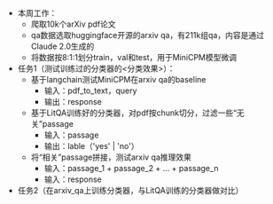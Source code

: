 - 本周工作：
	- 爬取10k个arXiv pdf论文
	- qa数据选取huggingface开源的arxiv qa，有211k组qa，内容是通过Claude 2.0生成的
	- 将数据按8:1:1划分train，val和test，用于MiniCPM模型微调
- 任务1（测试训练过的分类器的<分类效果>）：
	- 基于langchain测试MiniCPM在arxiv qa的baseline
		- 输入：pdf_to_text，query
		- 输出：response
	- 基于LitQA训练好的分类器，对pdf按chunk切分，过滤一些“无关”passage
		- 输入：passage
		- 输出：lable（'yes' | 'no'）
	- 将“相关”passage拼接，测试arxiv qa推理效果
		- 输入：passage_1 + passage_2 + ... + passage_n
		- 输入：response
- 任务2（在arxiv_qa上训练分类器，与LitQA训练的分类器做对比）